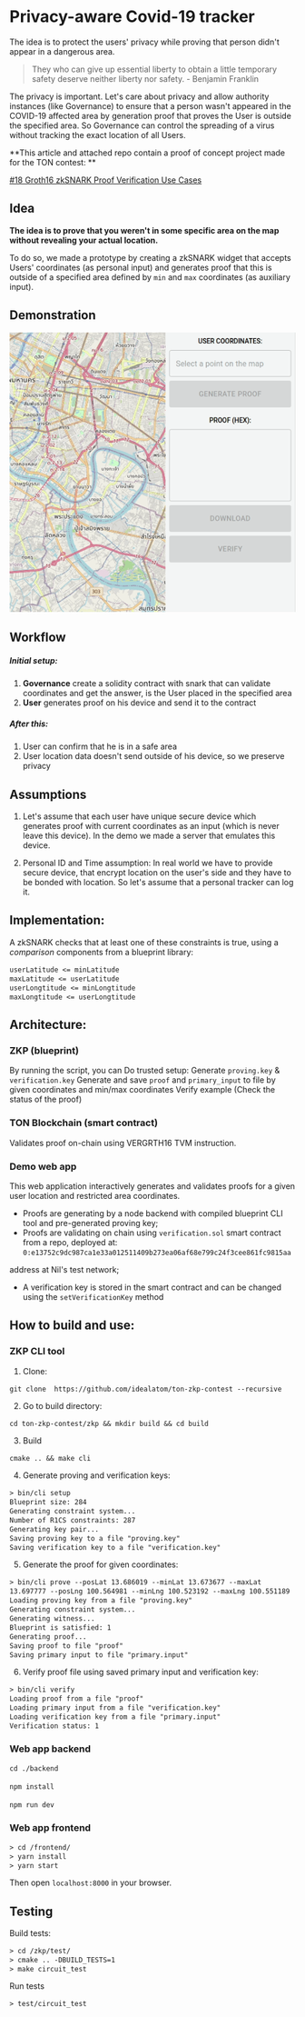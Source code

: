 # Privacy-aware Covid-19 tracker

The idea is to protect the users' privacy while proving that person didn't appear in a dangerous area.

> They who can give up essential liberty to obtain a little temporary safety deserve neither liberty nor safety. - Benjamin Franklin



The privacy is important. Let's care about privacy and allow authority instances (like Governance) to ensure that a person wasn't appeared in the COVID-19 affected area by generation proof that proves the User is outside the specified area. So Governance can control the spreading of a virus without tracking the exact location of all Users.



**This article and attached repo contain a proof of concept project made for the TON contest: **

[#18 Groth16 zkSNARK Proof Verification Use Cases](https://devex.gov.freeton.org/proposal?proposalAddress=0%3Ae6b65075478e7d412fdb0870452f30dfa8bf51272e28a3167abc5c5df6fd051d)




## Idea

**The idea is to prove that you weren't in some specific area on the map without revealing your actual location.**

To do so, we made a prototype by creating a zkSNARK widget that accepts Users' coordinates (as personal input) and generates proof that this is outside of a specified area defined by `min` and `max` coordinates (as auxiliary input).

## Demonstration

![demonstration](demonstration.gif)

## Workflow

##### Initial setup:

1. **Governance** create a solidity contract with snark that can validate coordinates and get the answer, is the User placed in the specified area
2. **User** generates proof on his device and send it to the contract

##### After this:

1.  User can  confirm that he is in a safe area
2.  User location data doesn't send outside of his device, so we preserve privacy

## Assumptions

1. Let's assume that each user have unique secure device which generates proof with current coordinates as an input (which is never leave this device). In the demo we made a server that emulates this device.

2. Personal ID and Time assumption: In real world we have to provide secure device, that encrypt location on the user's side and they have to be bonded with location. So let's assume that a personal tracker can log it.

## Implementation:

A zkSNARK checks that at least one of these constraints is true, using a _comparison_ components from a blueprint library:

```
userLatitude <= minLatitude
maxLatitude <= userLatitude
userLongtitude <= minLongtitude
maxLongtitude <= userLongtitude
```

## Architecture:

### ZKP (blueprint)

By running the script, you can
Do trusted setup: Generate `proving.key` & `verification.key`
Generate and  save `proof` and `primary_input` to file by given coordinates and min/max coordinates
Verify example (Check the status of the proof)

### TON Blockchain (smart contract)

Validates proof on-chain using VERGRTH16 TVM instruction.

### Demo web app

This web application interactively generates and validates proofs for a given user location and restricted area coordinates.
* Proofs are generating by a node backend with compiled blueprint CLI tool and pre-generated proving key;
* Proofs are validating on chain using `verification.sol` smart contract from a repo, deployed at:
`0:e13752c9dc987ca1e33a012511409b273ea06af68e799c24f3cee861fc9815aa`

address at Nil's test network;

* A verification key is stored in the smart contract and can be changed using the `setVerificationKey` method

## How to build and use:

### ZKP CLI tool

1. Clone:
```
git clone  https://github.com/idealatom/ton-zkp-contest --recursive
```

2. Go to build directory:
```
cd ton-zkp-contest/zkp && mkdir build && cd build
```

3. Build
```
cmake .. && make cli
```

4. Generate proving and verification keys:
```
> bin/cli setup
Blueprint size: 284
Generating constraint system...
Number of R1CS constraints: 287
Generating key pair...
Saving proving key to a file "proving.key"
Saving verification key to a file "verification.key"
```

5. Generate the proof for given coordinates:
```
> bin/cli prove --posLat 13.686019 --minLat 13.673677 --maxLat 13.697777 --posLng 100.564981 --minLng 100.523192 --maxLng 100.551189
Loading proving key from a file "proving.key"
Generating constraint system...
Generating witness...
Blueprint is satisfied: 1
Generating proof...
Saving proof to file "proof"
Saving primary input to file "primary.input"
```

6. Verify proof file using saved primary input and verification key:
```
> bin/cli verify
Loading proof from a file "proof"
Loading primary input from a file "verification.key"
Loading verification key from a file "primary.input"
Verification status: 1
```

### Web app backend

```
cd ./backend

npm install

npm run dev

```

### Web app frontend

```
> cd /frontend/
> yarn install
> yarn start
```

Then open `localhost:8000` in your browser.


## Testing

Build tests:
```
> cd /zkp/test/
> cmake .. -DBUILD_TESTS=1
> make circuit_test
```
Run tests
```
> test/circuit_test
```
